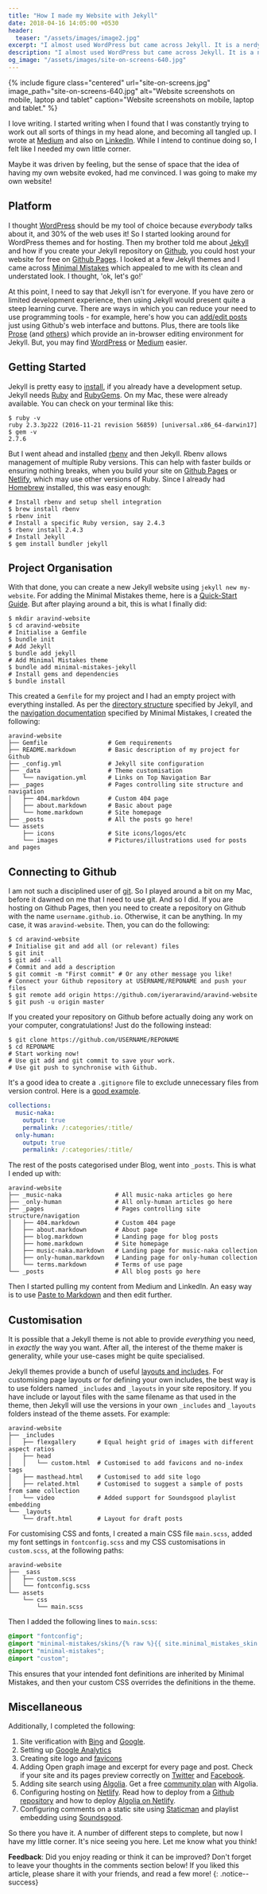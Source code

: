 ```yaml
---
title: "How I made my Website with Jekyll"
date: 2018-04-16 14:05:00 +0530
header:
  teaser: "/assets/images/image2.jpg"
excerpt: "I almost used WordPress but came across Jekyll. It is a nerdy way to make a website, using terminal commands and text editing, but it's fun! There were several steps to complete, ranging from installing software, choosing a theme, connecting to Github, designing the site layout, customising the theme, to miscellaneous tasks like site verification, creating logo and favicons, setting up analytics, basic SEO, site search, hosting, comment hosting and in my case, playlist hosting. But at the end, I have my own little corner. Read how I did it!"
description: "I almost used WordPress but came across Jekyll. It is a nerdy way to make a website, using terminal commands and text editing, but it's fun! There were several steps to complete, ranging from installing software, choosing a theme, connecting to Github, designing the site layout, customising the theme, to miscellaneous tasks like site verification, creating logo and favicons, setting up analytics, basic SEO, site search, hosting, comment hosting and in my case, playlist hosting. But at the end, I have my own little corner. Read how I did it!"
og_image: "/assets/images/site-on-screens-640.jpg" 
---
```

{% include figure class="centered" url="site-on-screens.jpg" image_path="site-on-screens-640.jpg" alt="Website screenshots on mobile, laptop and tablet" caption="Website screenshots on mobile, laptop and tablet." %}

I love writing. I started writing when I found that I was constantly trying to work out all sorts of things in my head alone, and becoming all tangled up. I wrote at [Medium](https://medium.com/@.aravindiyer) and also on [LinkedIn](https://www.linkedin.com/in/aravindiyer/). While I intend to continue doing so, I felt like I needed my own little corner.

Maybe it was driven by feeling, but the sense of space that the idea of having my own website evoked, had me convinced. I was going to make my own website!

## Platform
I thought [WordPress](https://wordpress.org/) should be my tool of choice because *everybody* talks about it, and 30% of the web uses it! So I started looking around for WordPress themes and for hosting. Then my brother told me about [Jekyll](https://jekyllrb.com/) and how if you create your Jekyll repository on [Github](https://github.com/), you could host your website for free on [Github Pages](https://pages.github.com/). I looked at a few Jekyll themes and I came across [Minimal Mistakes](https://mmistakes.github.io/minimal-mistakes/) which appealed to me with its clean and understated look. I thought, 'ok, let's go!'

At this point, I need to say that Jekyll isn't for everyone. If you have zero or limited development experience, then using Jekyll would present quite a steep learning curve. There are ways in which you can reduce your need to use programming tools - for example, here's how you can [add/edit posts](http://romain.pechayre.me/blog/2014/07/31/jekyll-is-not-only-for-developers/) just using Github's web interface and buttons. Plus, there are tools like [Prose](http://prose.io/#about) (and [others](https://github.com/planetjekyll/awesome-jekyll-editors)) which provide an in-browser editing environment for Jekyll. But, you may find [WordPress](https://wordpress.com/) or [Medium](https://medium.com/) easier.

## Getting Started
Jekyll is pretty easy to [install](https://jekyllrb.com/docs/installation/), if you already have a development setup. Jekyll needs [Ruby](https://www.ruby-lang.org/en/downloads/) and [RubyGems](https://rubygems.org/pages/download). On my Mac, these were already available. You can check on your terminal like this:

```shell
$ ruby -v
ruby 2.3.3p222 (2016-11-21 revision 56859) [universal.x86_64-darwin17]
$ gem -v
2.7.6
```

But I went ahead and installed [rbenv](https://github.com/rbenv/rbenv) and then Jekyll. Rbenv allows management of multiple Ruby versions. This can help with faster builds or ensuring nothing breaks, when you build your site on [Github Pages](https://pages.github.com/versions/) or [Netlify](https://www.netlify.com/docs/#ruby), which may use other versions of Ruby. Since I already had [Homebrew](https://brew.sh/) installed, this was easy enough:

```shell
# Install rbenv and setup shell integration
$ brew install rbenv
$ rbenv init
# Install a specific Ruby version, say 2.4.3
$ rbenv install 2.4.3
# Install Jekyll
$ gem install bundler jekyll
```

## Project Organisation
With that done, you can create a new Jekyll website using `jekyll new my-website`. For adding the Minimal Mistakes theme, here is a [Quick-Start Guide](https://mmistakes.github.io/minimal-mistakes/docs/quick-start-guide/). But after playing around a bit, this is what I finally did:

```shell
$ mkdir aravind-website
$ cd aravind-website
# Initialise a Gemfile
$ bundle init
# Add Jekyll
$ bundle add jekyll
# Add Minimal Mistakes theme
$ bundle add minimal-mistakes-jekyll
# Install gems and dependencies
$ bundle install
```

This created a `Gemfile` for my project and I had an empty project with everything installed. As per the [directory structure](https://jekyllrb.com/docs/structure/) specified by Jekyll, and the [navigation documentation](https://mmistakes.github.io/minimal-mistakes/docs/navigation/) specified by Minimal Mistakes, I created the following:

```shell
aravind-website
├── Gemfile                 # Gem requirements
├── README.markdown         # Basic description of my project for Github
├── _config.yml             # Jekyll site configuration
├── _data                   # Theme customisation
│   └── navigation.yml      # Links on Top Navigation Bar
├── _pages                  # Pages controlling site structure and navigation
│   ├── 404.markdown        # Custom 404 page
│   ├── about.markdown      # Basic about page
│   └── home.markdown       # Site homepage
├── _posts                  # All the posts go here!
└── assets                  
    ├── icons               # Site icons/logos/etc
    └── images              # Pictures/illustrations used for posts and pages
```

## Connecting to Github
I am not such a disciplined user of [git](https://git-scm.com/). So I played around a bit on my Mac, before it dawned on me that I need to use git. And so I did. If you are hosting on Github Pages, then you need to create a repository on Github with the name `username.github.io`. Otherwise, it can be anything. In my case, it was `aravind-website`. Then, you can do the following:

```shell
$ cd aravind-website
# Initialise git and add all (or relevant) files
$ git init
$ git add --all
# Commit and add a description 
$ git commit -m "First commit" # Or any other message you like!
# Connect your Github repository at USERNAME/REPONAME and push your files
$ git remote add origin https://github.com/iyeraravind/aravind-website
$ git push -u origin master
```

If you created your repository on Github before actually doing any work on your computer, congratulations! Just do the following instead:

```shell
$ git clone https://github.com/USERNAME/REPONAME
$ cd REPONAME
# Start working now!
# Use git add and git commit to save your work.
# Use git push to synchronise with Github.
```

It's a good idea to create a `.gitignore` file to exclude unnecessary files from version control. Here is a [good example](https://gist.github.com/bradonomics/cf5984b6799da7fdfafd).


```yaml
collections:
  music-naka:
    output: true
    permalink: /:categories/:title/
  only-human:
    output: true
    permalink: /:categories/:title/
```
The rest of the posts categorised under Blog, went into `_posts`. This is what I ended up with:

```shell
aravind-website
├── _music-naka               # All music-naka articles go here
├── _only-human               # All only-human articles go here
├── _pages                    # Pages controlling site structure/navigation
│   ├── 404.markdown          # Custom 404 page
│   ├── about.markdown        # About page
│   ├── blog.markdown         # Landing page for blog posts
│   ├── home.markdown         # Site homepage
│   ├── music-naka.markdown   # Landing page for music-naka collection
│   ├── only-human.markdown   # Landing page for only-human collection
│   └── terms.markdown        # Terms of use page
└── _posts                    # All blog posts go here
```

Then I started pulling my content from Medium and LinkedIn. An easy way is to use [Paste to Markdown](https://euangoddard.github.io/clipboard2markdown/) and then edit further.

## Customisation
It is possible that a Jekyll theme is not able to provide *everything* you need, in *exactly* the way you want. After all, the interest of the theme maker is generality, while your use-cases might be quite specialised.

Jekyll themes provide a bunch of useful [layouts and includes](https://jekyllrb.com/docs/themes/#layouts-and-includes). For customising page layouts or for defining your own includes, the best way is to use folders named `_includes` and `_layouts` in your site repository. If you have include or layout files with the same filename as that used in the theme, then Jekyll will use the versions in your own `_includes` and `_layouts` folders instead of the theme assets. For example:

```shell
aravind-website
├── _includes
│   ├── flexgallery      # Equal height grid of images with different aspect ratios 
│   ├── head
│   │   └── custom.html  # Customised to add favicons and no-index tags
│   ├── masthead.html    # Customised to add site logo
│   ├── related.html     # Customised to suggest a sample of posts from same collection
│   └── video            # Added support for Soundsgood playlist embedding
└── _layouts
    └── draft.html       # Layout for draft posts
```

For customising CSS and fonts, I created a main CSS file `main.scss`, added my font settings in `fontconfig.scss` and my CSS customisations in `custom.scss`, at the following paths:

```shell
aravind-website
├── _sass
│   ├── custom.scss
│   └── fontconfig.scss
└── assets
    └── css
        └── main.scss
```

Then I added the following lines to `main.scss`:

```scss
@import "fontconfig";
@import "minimal-mistakes/skins/{% raw %}{{ site.minimal_mistakes_skin | default: 'default' }}{% endraw %}"; 
@import "minimal-mistakes"; 
@import "custom";
```

This ensures that your intended font definitions are inherited by Minimal Mistakes, and then your custom CSS overrides the definitions in the theme.

## Miscellaneous
Additionally, I completed the following:
1. Site verification with [Bing](https://www.bing.com/webmaster/help/how-to-verify-ownership-of-your-site-afcfefc6) and [Google](https://support.google.com/analytics/answer/1142414?hl=en).
2. Setting up [Google Analytics](https://analytics.google.com/)
3. Creating site logo and [favicons](https://realfavicongenerator.net/)
4. Adding Open graph image and excerpt for every page and post. Check if your site and its pages preview correctly on [Twitter](https://cards-dev.twitter.com/validator) and [Facebook](https://developers.facebook.com/tools/debug/sharing/).
5. Adding site search using [Algolia](https://www.algolia.com/). Get a free [community plan](https://www.algolia.com/users/sign_up/hacker) with Algolia.
6. Configuring hosting on [Netlify](https://www.netlify.com/). Read how to deploy from a [Github repository](https://www.netlify.com/blog/2016/09/29/a-step-by-step-guide-deploying-on-netlify/) and how to deploy [Algolia on Netlify](https://community.algolia.com/jekyll-algolia/netlify.html).
7. Configuring comments on a static site using [Staticman](https://staticman.net/) and playlist embedding using [Soundsgood](https://soundsgood.co/).

So there you have it. A number of different steps to complete, but now I have my little corner. It's nice seeing you here. Let me know what you think!

**Feedback**: Did you enjoy reading or think it can be improved? Don't forget to leave your thoughts in the comments section below! If you liked this article, please share it with your friends, and read a few more! 
{: .notice--success}
